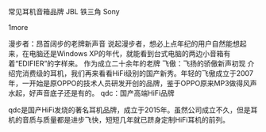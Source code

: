 常见耳机音箱品牌
JBL
铁三角
Sony

1more

漫步者：昂首阔步的老牌新声音
说起漫步者，想必上点年纪的用户自然能想起来，在电脑还是Windows XP的年代，就能看到台式电脑的两边小音箱有着“EDIFIER”的字样来。
作为成立二十余年的老牌
飞傲：飞扬的骄傲新声初现
介绍完消费级的耳机，我们再来看看HiFi级别的国产新秀。年轻的飞傲成立于2007年，一开始是原OPPO的技术人员研发开创的品牌，鉴于OPPO原来MP3做得风声水起，好声音底子还是有的。
qdc：国产高端HiFi品牌

qdc是国产HiFi发烧的著名耳机品牌，成立于2015年。虽然公司成立不久，但是耳机的音质与质量都是进步飞快，短短几年就已跻身定制HiFi耳机的前列。
